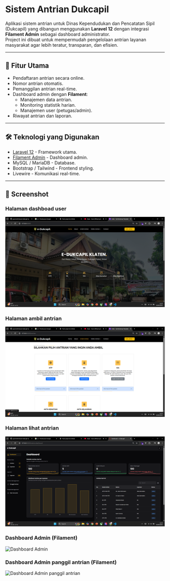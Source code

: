 # Sistem Antrian Dukcapil

Aplikasi sistem antrian untuk Dinas Kependudukan dan Pencatatan Sipil (Dukcapil) yang dibangun menggunakan **Laravel 12** dengan integrasi **Filament Admin** sebagai dashboard administrator.  
Project ini dibuat untuk mempermudah pengelolaan antrian layanan masyarakat agar lebih teratur, transparan, dan efisien.

---

## 🚀 Fitur Utama
- Pendaftaran antrian secara online.
- Nomor antrian otomatis.
- Pemanggilan antrian real-time.
- Dashboard admin dengan **Filament**:
  - Manajemen data antrian.
  - Monitoring statistik harian.
  - Manajemen user (petugas/admin).
- Riwayat antrian dan laporan.

---

## 🛠️ Teknologi yang Digunakan
- [Laravel 12](https://laravel.com/) - Framework utama.
- [Filament Admin](https://filamentphp.com/) - Dashboard admin.
- MySQL / MariaDB - Database.
- Bootstrap / Tailwind - Frontend styling.
- Livewire - Komunikasi real-time.

---
## 📸 Screenshot
### Halaman dashboad user
![Halaman Antrian](images/Screenshot1.png)

### Halaman ambil antrian
![Halaman Ambil antrian](images/Screenshot2.png)

### Halaman lihat antrian
![Halaman lihat antrian](images/Screenshot4.png)

### Dashboard Admin (Filament)
![Dashboard Admin](images/Screenshot4.png.png)

### Dashboard Admin panggil antrian (Filament)
![Dashboard Admin panggil antrian](images/Screenshot8.png.png)
